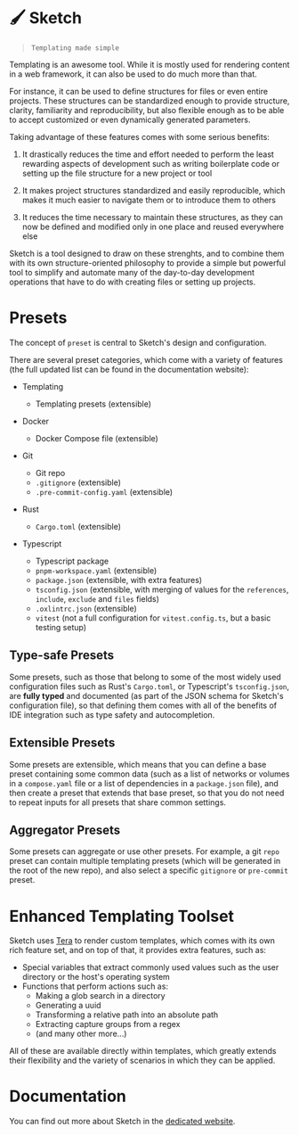 # 🖌️ Sketch

>`Templating made simple`

Templating is an awesome tool. While it is mostly used for rendering content in a web framework, it can also be used to do much more than that. 

For instance, it can be used to define structures for files or even entire projects. These structures can be standardized enough to provide structure, clarity, familiarity and reproducibility, but also flexible enough as to be able to accept customized or even dynamically generated parameters.

Taking advantage of these features comes with some serious benefits:

1. It drastically reduces the time and effort needed to perform the least rewarding aspects of development such as writing boilerplate code or setting up the file structure for a new project or tool

2. It makes project structures standardized and easily reproducible, which makes it much easier to navigate them or to introduce them to others

3. It reduces the time necessary to maintain these structures, as they can now be defined and modified only in one place and reused everywhere else

Sketch is a tool designed to draw on these strenghts, and to combine them with its own structure-oriented philosophy to provide a simple but powerful tool to simplify and automate many of the day-to-day development operations that have to do with creating files or setting up projects.

# Presets

The concept of `preset` is central to Sketch's design and configuration.

There are several preset categories, which come with a variety of features (the full updated list can be found in the documentation website):

- Templating
    - Templating presets (extensible)

- Docker
    - Docker Compose file (extensible)

- Git
    - Git repo
    - `.gitignore` (extensible)
    - `.pre-commit-config.yaml` (extensible)

- Rust
    - `Cargo.toml` (extensible)

- Typescript
    - Typescript package
    - `pnpm-workspace.yaml` (extensible)
    - `package.json` (extensible, with extra features)
    - `tsconfig.json` (extensible, with merging of values for the `references`, `include`, `exclude` and `files` fields)
    - `.oxlintrc.json` (extensible)
    - `vitest` (not a full configuration for `vitest.config.ts`, but a basic testing setup)

## Type-safe Presets

Some presets, such as those that belong to some of the most widely used configuration files such as Rust's `Cargo.toml`, or Typescript's `tsconfig.json`, are **fully typed** and documented (as part of the JSON schema for Sketch's configuration file), so that defining them comes with all of the benefits of IDE integration such as type safety and autocompletion.

## Extensible Presets

Some presets are extensible, which means that you can define a base preset containing some common data (such as a list of networks or volumes in a `compose.yaml` file or a list of dependencies in a `package.json` file), and then create a preset that extends that base preset, so that you do not need to repeat inputs for all presets that share common settings.

## Aggregator Presets

Some presets can aggregate or use other presets. For example, a git `repo` preset can contain multiple templating presets (which will be generated in the root of the new repo), and also select a specific `gitignore` or `pre-commit` preset.

# Enhanced Templating Toolset

Sketch uses [Tera](https://keats.github.io/tera/docs/) to render custom templates, which comes with its own rich feature set, and on top of that, it provides extra features, such as:

- Special variables that extract commonly used values such as the user directory or the host's operating system 
- Functions that perform actions such as:
    - Making a glob search in a directory
    - Generating a uuid 
    - Transforming a relative path into an absolute path 
    - Extracting capture groups from a regex 
    - (and many other more...)

All of these are available directly within templates, which greatly extends their flexibility and the variety of scenarios in which they can be applied.

# Documentation

You can find out more about Sketch in the [dedicated website](https://rick-phoenix.github.io/sketch/).
